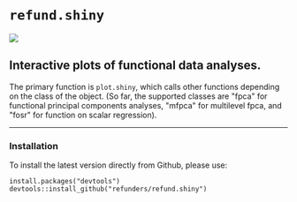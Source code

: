 # `refund.shiny`
[![](https://travis-ci.org/refunders/refund.shiny.svg?branch=master)](https://travis-ci.org/refunders/refund.shiny)

## Interactive plots of functional data analyses.

The primary function is `plot.shiny`, which calls other functions depending on the class of the object. (So far, the supported classes are "fpca" for functional principal components analyses, "mfpca" for multilevel fpca, and "fosr" for function on scalar regression).

---------------

### Installation

To install the latest version directly from Github, please use:
<pre><code>install.packages("devtools")
devtools::install_github("refunders/refund.shiny")
</code></pre>
